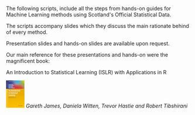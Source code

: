 The following scripts, include all the steps from hands-on guides for Machine Learning methods using Scotland's Official Statistical Data.

The scripts accompany slides which they discuss the main rationate behind of every method.

Presentation slides and hands-on slides are available upon request.

Our main reference for these presentations and hands-on were the magnificent book:

An Introduction to Statistical Learning (ISLR)
with Applications in R 

![ISLR](islr.jpeg) 	   *Gareth James, Daniela Witten, Trevor Hastie and Robert Tibshirani*
	
